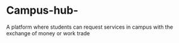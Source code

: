 # Campus-hub-
A platform where students can request services in campus with the exchange of money or work trade  
